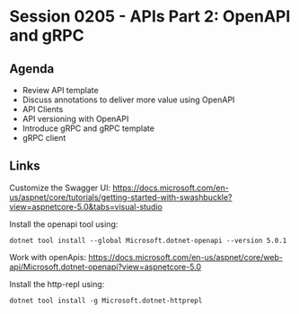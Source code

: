 # Session 0205 - APIs Part 2: OpenAPI and gRPC

## Agenda

* Review API template
* Discuss annotations to deliver more value using OpenAPI
* API Clients
* API versioning with OpenAPI
* Introduce gRPC and gRPC template
* gRPC client


## Links

Customize the Swagger UI:  https://docs.microsoft.com/en-us/aspnet/core/tutorials/getting-started-with-swashbuckle?view=aspnetcore-5.0&tabs=visual-studio

Install the openapi tool using:

```
dotnet tool install --global Microsoft.dotnet-openapi --version 5.0.1
```

Work with openApis:  https://docs.microsoft.com/en-us/aspnet/core/web-api/Microsoft.dotnet-openapi?view=aspnetcore-5.0


Install the http-repl using:

```dotnetcli
dotnet tool install -g Microsoft.dotnet-httprepl
```